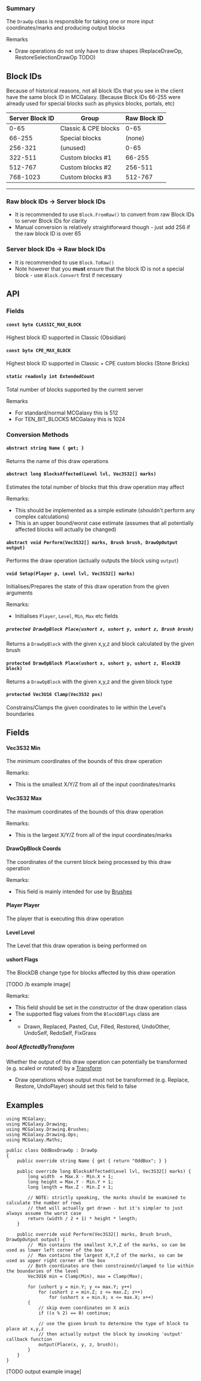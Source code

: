 ### Summary

The `DrawOp` class is responsible for taking one or more input coordinates/marks and producing output blocks

Remarks
- Draw operations do not only have to draw shapes (ReplaceDrawOp, RestoreSelectionDrawOp TODO)

## Block IDs

Because of historical reasons, not all block IDs that you see in the client have the same block ID in MCGalaxy.
(Because Block IDs 66-255 were already used for special blocks such as physics blocks, portals, etc)

| Server Block ID | Group | Raw Block ID
|-----------------|-------|-------------
| 0-65  | Classic & CPE blocks | 0-65
| 66-255 | Special blocks | (none)
| 256-321 | (unused) | 0-65
| 322-511 | Custom blocks #1 | 66-255
| 512-767 | Custom blocks #2 | 256-511
| 768-1023 | Custom blocks #3 | 512-767

---

### Raw block IDs -> Server block IDs
- It is recommended to use `Block.FromRaw()` to convert from raw Block IDs to server Block IDs for clarity
- Manual conversion is relatively straightforward though - just add 256 if the raw block ID is over 65

### Server block IDs -> Raw block IDs
- It is recommended to use `Block.ToRaw()`
- Note however that you **must** ensure that the block ID is not a special block - use `Block.Convert` first if necessary

## API

### Fields

#### `const byte CLASSIC_MAX_BLOCK`

Highest block ID supported in Classic (Obsidian)

#### `const byte CPE_MAX_BLOCK`

Highest block ID supported in Classic + CPE custom blocks (Stone Bricks)

#### `static readonly int ExtendedCount`

Total number of blocks supported by the current server

Remarks
- For standard/normal MCGalaxy this is 512
- For TEN_BIT_BLOCKS MCGalaxy this is 1024

### Conversion Methods

#### `abstract string Name { get; }`

Returns the name of this draw operations

#### `abstract long BlocksAffected(Level lvl, Vec3S32[] marks)`

Estimates the total number of blocks that this draw operation may affect

Remarks:
- This should be implemented as a simple estimate (shouldn't perform any complex calculations)
- This is an upper bound/worst case estimate (assumes that all potentially affected blocks will actually be changed)

#### `abstract void Perform(Vec3S32[] marks, Brush brush, DrawOpOutput output)`

Performs the draw operation (actually outputs the block using `output`)

#### `void Setup(Player p, Level lvl, Vec3S32[] marks)`

Initialises/Prepares the state of this draw operation from the given arguments

Remarks:
- Initialises `Player`, `Level`, `Min`, `Max` etc fields

##### `protected DrawOpBlock Place(ushort x, ushort y, ushort z, Brush brush)`

Returns a `DrawOpBlock` with the given x,y,z and block calculated by the given brush
        
#### `protected DrawOpBlock Place(ushort x, ushort y, ushort z, BlockID block)`

Returns a `DrawOpBlock` with the given x,y,z and the given block type
        
#### `protected Vec3U16 Clamp(Vec3S32 pos)`

Constrains/Clamps the given coordinates to lie within the Level's boundaries

## Fields

#### Vec3S32 Min

The minimum coordinates of the bounds of this draw operation

Remarks:
- This is the smallest X/Y/Z from all of the input coordinates/marks

#### Vec3S32 Max

The maximum coordinates of the bounds of this draw operation

Remarks:
- This is the largest X/Y/Z from all of the input coordinates/marks

#### DrawOpBlock Coords

The coordinates of the current block being processed by this draw operation

Remarks:
- This field is mainly intended for use by [Brushes](/Drawing/Brush.md)

#### Player Player

The player that is executing this draw operation

#### Level Level

The Level that this draw operation is being performed on

#### ushort Flags

The BlockDB change type for blocks affected by this draw operation

[TODO /b example image]

Remarks:
- This field should be set in the constructor of the draw operation class
- The supported flag values from the `BlockDBFlags` class are
-	* Drawn, Replaced, Pasted, Cut, Filled, Restored, UndoOther, UndoSelf, RedoSelf, FixGrass

##### bool AffectedByTransform

Whether the output of this draw operation can potentially be transformed (e.g. scaled or rotated) by a [Transform](/Drawing/Transform.md)

- Draw operations whose output must not be transformed (e.g. Replace, Restore, UndoPlayer) should set this field to false

## Examples

```CSharp
using MCGalaxy;
using MCGalaxy.Drawing;
using MCGalaxy.Drawing.Brushes;
using MCGalaxy.Drawing.Ops;
using MCGalaxy.Maths;

public class OddBoxDrawOp : DrawOp
{
	public override string Name { get { return "OddBox"; } }
	
	public override long BlocksAffected(Level lvl, Vec3S32[] marks) {
		long width  = Max.X - Min.X + 1;
		long height = Max.Y - Min.Y + 1;
		long length = Max.Z - Min.Z + 1;
		
		// NOTE: strictly speaking, the marks should be examined to calculate the number of rows
		// that will actually get drawn - but it's simpler to just always assume the worst case
		return (width / 2 + 1) * height * length;
	}
	
	public override void Perform(Vec3S32[] marks, Brush brush, DrawOpOutput output) {
		//  Min contains the smallest X,Y,Z of the marks, so can be used as lower left corner of the box
		//  Max contains the largest X,Y,Z of the marks, so can be used as upper right corner of the box
		// Both coordinates are then constrained/clamped to lie within the boundaries of the level
		Vec3U16 min = Clamp(Min), max = Clamp(Max);
		
		for (ushort y = min.Y; y <= max.Y; y++)
			for (ushort z = min.Z; z <= max.Z; z++)
				for (ushort x = min.X; x <= max.X; x++)
		{
			// skip even coordinates on X axis
			if ((x % 2) == 0) continue;
			
			// use the given brush to determine the type of block to place at x,y,z
			// then actually output the block by invoking 'output' callback function
			output(Place(x, y, z, brush));
		}
	}
}

```
[TODO output example image]
